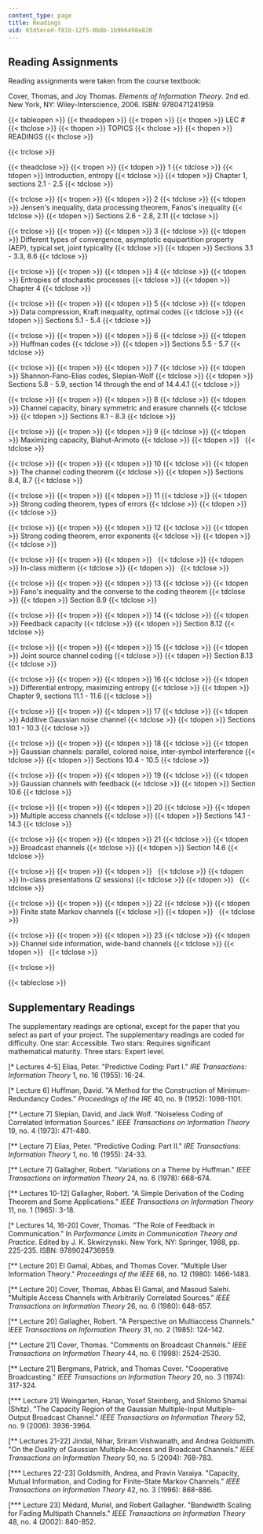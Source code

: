 ```yaml
---
content_type: page
title: Readings
uid: 65d5eced-f81b-12f5-0b8b-1b9b6498e820
---
```


Reading Assignments
-------------------

Reading assignments were taken from the course textbook:

Cover, Thomas, and Joy Thomas. _Elements of Information Theory_. 2nd ed. New York, NY: Wiley-Interscience, 2006. ISBN: 9780471241959.

{{< tableopen >}}
{{< theadopen >}}
{{< tropen >}}
{{< thopen >}}
LEC #
{{< thclose >}}
{{< thopen >}}
TOPICS
{{< thclose >}}
{{< thopen >}}
READINGS
{{< thclose >}}

{{< trclose >}}

{{< theadclose >}}
{{< tropen >}}
{{< tdopen >}}
1
{{< tdclose >}}
{{< tdopen >}}
Introduction, entropy
{{< tdclose >}}
{{< tdopen >}}
Chapter 1, sections 2.1 - 2.5
{{< tdclose >}}

{{< trclose >}}
{{< tropen >}}
{{< tdopen >}}
2
{{< tdclose >}}
{{< tdopen >}}
Jensen's inequality, data processing theorem, Fanos's inequality
{{< tdclose >}}
{{< tdopen >}}
Sections 2.6 - 2.8, 2.11
{{< tdclose >}}

{{< trclose >}}
{{< tropen >}}
{{< tdopen >}}
3
{{< tdclose >}}
{{< tdopen >}}
Different types of convergence, asymptotic equipartition property (AEP), typical set, joint typicality
{{< tdclose >}}
{{< tdopen >}}
Sections 3.1 - 3.3, 8.6
{{< tdclose >}}

{{< trclose >}}
{{< tropen >}}
{{< tdopen >}}
4
{{< tdclose >}}
{{< tdopen >}}
Entropies of stochastic processes
{{< tdclose >}}
{{< tdopen >}}
Chapter 4
{{< tdclose >}}

{{< trclose >}}
{{< tropen >}}
{{< tdopen >}}
5
{{< tdclose >}}
{{< tdopen >}}
Data compression, Kraft inequality, optimal codes
{{< tdclose >}}
{{< tdopen >}}
Sections 5.1 - 5.4
{{< tdclose >}}

{{< trclose >}}
{{< tropen >}}
{{< tdopen >}}
6
{{< tdclose >}}
{{< tdopen >}}
Huffman codes
{{< tdclose >}}
{{< tdopen >}}
Sections 5.5 - 5.7
{{< tdclose >}}

{{< trclose >}}
{{< tropen >}}
{{< tdopen >}}
7
{{< tdclose >}}
{{< tdopen >}}
Shannon-Fano-Elias codes, Slepian-Wolf
{{< tdclose >}}
{{< tdopen >}}
Sections 5.8 - 5.9, section 14 through the end of 14.4.4.1
{{< tdclose >}}

{{< trclose >}}
{{< tropen >}}
{{< tdopen >}}
8
{{< tdclose >}}
{{< tdopen >}}
Channel capacity, binary symmetric and erasure channels
{{< tdclose >}}
{{< tdopen >}}
Sections 8.1 - 8.3
{{< tdclose >}}

{{< trclose >}}
{{< tropen >}}
{{< tdopen >}}
9
{{< tdclose >}}
{{< tdopen >}}
Maximizing capacity, Blahut-Arimoto
{{< tdclose >}}
{{< tdopen >}}
 
{{< tdclose >}}

{{< trclose >}}
{{< tropen >}}
{{< tdopen >}}
10
{{< tdclose >}}
{{< tdopen >}}
The channel coding theorem
{{< tdclose >}}
{{< tdopen >}}
Sections 8.4, 8.7
{{< tdclose >}}

{{< trclose >}}
{{< tropen >}}
{{< tdopen >}}
11
{{< tdclose >}}
{{< tdopen >}}
Strong coding theorem, types of errors
{{< tdclose >}}
{{< tdopen >}}
 
{{< tdclose >}}

{{< trclose >}}
{{< tropen >}}
{{< tdopen >}}
12
{{< tdclose >}}
{{< tdopen >}}
Strong coding theorem, error exponents
{{< tdclose >}}
{{< tdopen >}}
 
{{< tdclose >}}

{{< trclose >}}
{{< tropen >}}
{{< tdopen >}}
 
{{< tdclose >}}
{{< tdopen >}}
In-class midterm
{{< tdclose >}}
{{< tdopen >}}
 
{{< tdclose >}}

{{< trclose >}}
{{< tropen >}}
{{< tdopen >}}
13
{{< tdclose >}}
{{< tdopen >}}
Fano's inequality and the converse to the coding theorem
{{< tdclose >}}
{{< tdopen >}}
Section 8.9
{{< tdclose >}}

{{< trclose >}}
{{< tropen >}}
{{< tdopen >}}
14
{{< tdclose >}}
{{< tdopen >}}
Feedback capacity
{{< tdclose >}}
{{< tdopen >}}
Section 8.12
{{< tdclose >}}

{{< trclose >}}
{{< tropen >}}
{{< tdopen >}}
15
{{< tdclose >}}
{{< tdopen >}}
Joint source channel coding
{{< tdclose >}}
{{< tdopen >}}
Section 8.13
{{< tdclose >}}

{{< trclose >}}
{{< tropen >}}
{{< tdopen >}}
16
{{< tdclose >}}
{{< tdopen >}}
Differential entropy, maximizing entropy
{{< tdclose >}}
{{< tdopen >}}
Chapter 9, sections 11.1 - 11.6
{{< tdclose >}}

{{< trclose >}}
{{< tropen >}}
{{< tdopen >}}
17
{{< tdclose >}}
{{< tdopen >}}
Additive Gaussian noise channel
{{< tdclose >}}
{{< tdopen >}}
Sections 10.1 - 10.3
{{< tdclose >}}

{{< trclose >}}
{{< tropen >}}
{{< tdopen >}}
18
{{< tdclose >}}
{{< tdopen >}}
Gaussian channels: parallel, colored noise, inter-symbol interference
{{< tdclose >}}
{{< tdopen >}}
Sections 10.4 - 10.5
{{< tdclose >}}

{{< trclose >}}
{{< tropen >}}
{{< tdopen >}}
19
{{< tdclose >}}
{{< tdopen >}}
Gaussian channels with feedback
{{< tdclose >}}
{{< tdopen >}}
Section 10.6
{{< tdclose >}}

{{< trclose >}}
{{< tropen >}}
{{< tdopen >}}
20
{{< tdclose >}}
{{< tdopen >}}
Multiple access channels
{{< tdclose >}}
{{< tdopen >}}
Sections 14.1 - 14.3
{{< tdclose >}}

{{< trclose >}}
{{< tropen >}}
{{< tdopen >}}
21
{{< tdclose >}}
{{< tdopen >}}
Broadcast channels
{{< tdclose >}}
{{< tdopen >}}
Section 14.6
{{< tdclose >}}

{{< trclose >}}
{{< tropen >}}
{{< tdopen >}}
 
{{< tdclose >}}
{{< tdopen >}}
In-class presentations (2 sessions)
{{< tdclose >}}
{{< tdopen >}}
 
{{< tdclose >}}

{{< trclose >}}
{{< tropen >}}
{{< tdopen >}}
22
{{< tdclose >}}
{{< tdopen >}}
Finite state Markov channels
{{< tdclose >}}
{{< tdopen >}}
 
{{< tdclose >}}

{{< trclose >}}
{{< tropen >}}
{{< tdopen >}}
23
{{< tdclose >}}
{{< tdopen >}}
Channel side information, wide-band channels
{{< tdclose >}}
{{< tdopen >}}
 
{{< tdclose >}}

{{< trclose >}}

{{< tableclose >}}

Supplementary Readings
----------------------

The supplementary readings are optional, except for the paper that you select as part of your project. The supplementary readings are coded for difficulty. One star: Accessible. Two stars: Requires significant mathematical maturity. Three stars: Expert level.

\[\* Lectures 4-5\] Elias, Peter. "Predictive Coding: Part I." _IRE Transactions: Information Theory_ 1, no. 16 (1955): 16-24.

\[\* Lecture 6\] Huffman, David. "A Method for the Construction of Minimum-Redundancy Codes." _Proceedings of the IRE_ 40, no. 9 (1952): 1098-1101.

\[\*\* Lecture 7\] Slepian, David, and Jack Wolf. "Noiseless Coding of Correlated Information Sources." _IEEE Transactions on Information Theory_ 19, no. 4 (1973): 471-480.

\[\*\* Lecture 7\] Elias, Peter. "Predictive Coding: Part II." _IRE Transactions: Information Theory_ 1, no. 16 (1955): 24-33.

\[\*\* Lecture 7\] Gallagher, Robert. "Variations on a Theme by Huffman." _IEEE Transactions on Information Theory_ 24, no. 6 (1978): 668-674.

\[\*\* Lectures 10-12\] Gallagher, Robert. "A Simple Derivation of the Coding Theorem and Some Applications." _IEEE Transactions on Information Theory_ 11, no. 1 (1965): 3-18.

\[\* Lectures 14, 16-20\] Cover, Thomas. "The Role of Feedback in Communication." In _Performance Limits in Communication Theory and Practice_. Edited by J. K. Skwirzynski. New York, NY: Springer, 1988, pp. 225-235. ISBN: 9789024736959.

\[\*\* Lecture 20\] El Gamal, Abbas, and Thomas Cover. "Multiple User Information Theory." _Proceedings of the IEEE_ 68, no. 12 (1980): 1466-1483.

\[\*\* Lecture 20\] Cover, Thomas, Abbas El Gamal, and Masoud Salehi. "Multiple Access Channels with Arbitrarily Correlated Sources." _IEEE Transactions on Information Theory_ 26, no. 6 (1980): 648-657.

\[\*\* Lecture 20\] Gallagher, Robert. "A Perspective on Multiaccess Channels." _IEEE Transactions on Information Theory_ 31, no. 2 (1985): 124-142.

\[\*\* Lecture 21\] Cover, Thomas. "Comments on Broadcast Channels." _IEEE Transactions on Information Theory_ 44, no. 6 (1998): 2524-2530.

\[\*\* Lecture 21\] Bergmans, Patrick, and Thomas Cover. "Cooperative Broadcasting." _IEEE Transactions on Information Theory_ 20, no. 3 (1974): 317-324.

\[\*\*\* Lecture 21\] Weingarten, Hanan, Yosef Steinberg, and Shlomo Shamai (Shitz). "The Capacity Region of the Gaussian Multiple-Input Multiple-Output Broadcast Channel." _IEEE Transactions on Information Theory_ 52, no. 9 (2006): 3936-3964.

\[\*\* Lectures 21-22\] Jindal, Nihar, Sriram Vishwanath, and Andrea Goldsmith. "On the Duality of Gaussian Multiple-Access and Broadcast Channels." _IEEE Transactions on Information Theory_ 50, no. 5 (2004): 768-783.

\[\*\*\* Lectures 22-23\] Goldsmith, Andrea, and Pravin Varaiya. "Capacity, Mutual Information, and Coding for Finite-State Markov Channels." _IEEE Transactions on Information Theory_ 42, no. 3 (1996): 868-886.

\[\*\*\* Lecture 23\] Médard, Muriel, and Robert Gallagher. "Bandwidth Scaling for Fading Multipath Channels." _IEEE Transactions on Information Theory_ 48, no. 4 (2002): 840-852.